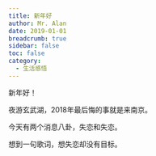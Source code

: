 ```yaml
---
title: 新年好
author: Mr. Alan
date: 2019-01-01
breadcrumb: true
sidebar: false
toc: false
category:
  - 生活感悟
---
```

新年好！

夜游玄武湖，2018年最后悔的事就是来南京。

今天有两个消息八卦，失恋和失恋。

想到一句歌词，想失恋却没有目标。
